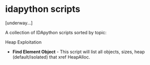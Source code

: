 # idapython scripts

\[underway...\]

A collection of IDApython scripts sorted by topic:

Heap Exploitation
* **Find Element Object** - This script will list all objects, sizes,  heap (default/isolated) that xref HeapAlloc.
